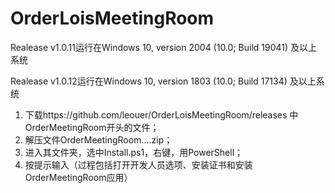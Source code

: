 # OrderLoisMeetingRoom
Realease v1.0.11运行在Windows 10, version 2004 (10.0; Build 19041) 及以上系统

Realease v1.0.12运行在Windows 10, version 1803 (10.0; Build 17134) 及以上系统
1. 下载https://github.com/leouer/OrderLoisMeetingRoom/releases 中OrderMeetingRoom开头的文件；
2. 解压文件OrderMeetingRoom....zip；
3. 进入其文件夹，选中Install.ps1，右键，用PowerShell；
4. 按提示输入（过程包括打开开发人员选项、安装证书和安装OrderMeetingRoom应用）
